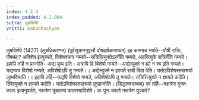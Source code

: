 ```yaml
---
index: 4.2.4
index_padded: 4.2.004
sutra: लुबविशेषे
vritti: mahabhashyam

---
```

 लुबविशेषे (1427) (लुबधिकरणम्) (पूर्वसूत्राननुवृत्तौ दोषदर्शकभाष्यम्) इह कस्मान्न भवति--पौषी रात्रिः, पौषमहः? अविशेष इत्युच्यते, विशेषश्चात्र गम्यते--रात्रिरित्युक्तेऽहर्नेति गम्यते, अहरित्युके रात्रिर्नेति गम्यते। इहापि तर्हि न प्राप्नोति--अद्य पुष्य इति। अत्रापि हि विशेषो गम्यते--अद्येत्युक्ते न ह्यो न श्व इति गम्यते। यद्यप्यत्र विशेषो गम्यते, अविशेषोऽपि तु गम्यते।। अद्येत्युक्ते न ज्ञायते रात्रौ दिवा वेति। यतोऽविशेषस्तदाश्रयो लुब्भविष्यति।। इहापि तर्हि--यद्यपि विशेषो गम्यते, अविशेषोऽपि तु गम्यते। रात्रिरित्युक्ते न ज्ञायते कदेति। दिवेत्युक्ते न ज्ञायते कदेति। यतोऽविशेषस्तदाश्रयो लुप्प्राप्नोति। (सिद्धान्तभाष्यम्) एवं तर्हि--नक्षत्रेण युक्तः कालः इत्यनुवर्तते, नक्षत्रेण युक्तस्य कालस्याविशेषे। कः पुनः कालो नक्षत्रेण युज्यते? 